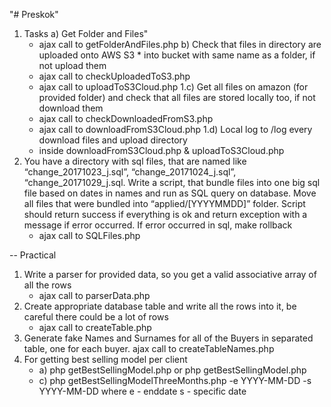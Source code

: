 "# Preskok" 

1) Tasks 
a) Get Folder and Files" 
    - ajax call to getFolderAndFiles.php 
b) Check that files in directory are uploaded onto AWS S3 * into bucket with same name as a folder, if not upload them 
    - ajax call to checkUploadedToS3.php 
    - ajax call to uploadToS3Cloud.php 
1.c) Get all files on amazon (for provided folder) and check that all files are stored locally too, if not download them 
    - ajax call to checkDownloadedFromS3.php 
    - ajax call to downloadFromS3Cloud.php 
1.d) Local log to /log every download files and upload directory 
   - inside downloadFromS3Cloud.php & uploadToS3Cloud.php
2) You have a directory with sql files, that are named like “change_20171023_j.sql”, “change_20171024_j.sql”, “change_20171029_j.sql. Write a script, that bundle files into one big sql file based on dates in names and run as SQL query on database. Move all files that were bundled into “applied/[YYYYMMDD]” folder. Script should return success if everything is ok and return exception with a message if error occurred. If error occurred in sql, make rollback 
    - ajax call to SQLFiles.php


-- Practical
1) Write a parser for provided data, so you get a valid associative array of all the rows
    - ajax call to parserData.php
2) Create appropriate database table and write all the rows into it, be careful there could be a lot of rows
    - ajax call to createTable.php
3) Generate fake Names and Surnames for all of the Buyers in separated table, one for each buyer.
    ajax call to createTableNames.php 
4) For getting best selling model per client
    - a) php getBestSellingModel.php or php getBestSellingModel.php <BuyerID>
    - c) php getBestSellingModelThreeMonths.php -e YYYY-MM-DD -s YYYY-MM-DD 
        where e - enddate s - specific date
        
          